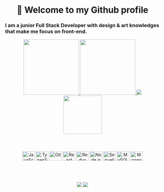 <div align='center'>

# :love_you_gesture: Welcome to my Github profile
</div>
 
### I am a junior Full Stack Developer with design & art knowledges that make me focus on front-end. 

<div align='center'>
    
  <a href='https://github.com/suku60'>
    <img height='180em' src= 'https://github-readme-stats.vercel.app/api?username=suku60&theme=radical&show_icons=true&count_private=true&custom_title=My%20Github%20Stats'>
    <img height='180em' src= 'https://github-readme-stats.vercel.app/api/top-langs/?username=suku60&theme=radical&langs_count=10&layout=compact'>
  </a>

  <a href='https://github.com/suku60'>
    <img src='https://github-profile-trophy.vercel.app/?username=suku60&row=1&theme=radical'>
  </a>
  <img height='125em' src= 'https://github-readme-streak-stats.herokuapp.com/?user=suku60&theme=radical'>
<div style="display: inline_block">

 #
 <br/>

  <img align="center" alt="JavaScript" height="30" width="40" src="https://cdn.jsdelivr.net/gh/devicons/devicon/icons/javascript/javascript-original.svg">
  <img align="center" alt="TypesScript" height="30" width="40" src="https://cdn.jsdelivr.net/gh/devicons/devicon/icons/typescript/typescript-original.svg">

  <img align="center" alt="Git" height="30" width="40" src="https://cdn.jsdelivr.net/gh/devicons/devicon/icons/git/git-original.svg">

  <img align="center" alt="React" height="30" width="40" src="https://cdn.jsdelivr.net/gh/devicons/devicon/icons/react/react-original.svg">
  <img align="center" alt="Redux" height="30" width="40" src="https://cdn.jsdelivr.net/gh/devicons/devicon/icons/redux/redux-original.svg">

  


 <img align="center" alt="Node.js" height="30" width="40" src="https://cdn.jsdelivr.net/gh/devicons/devicon/icons/nodejs/nodejs-original.svg">
 <img align="center" alt="Sequelize" height="30" width="40" src="https://cdn.jsdelivr.net/gh/devicons/devicon/icons/sequelize/sequelize-original.svg">
  <img align="center" alt="MySQL" height="30" width="40" src="https://cdn.jsdelivr.net/gh/devicons/devicon/icons/mysql/mysql-original.svg">
  <img align="center" alt="MongoDB" height="30" width="40" src="https://cdn.jsdelivr.net/gh/devicons/devicon/icons/mongodb/mongodb-original.svg">

 
 #
 <br/>
</div>
</div>
<div align='center'>

  <a href = "mailto:juanmaxp2@gmail.com"><img src="https://img.shields.io/badge/-Gmail-%23333?style=for-the-badge&logo=gmail&logoColor=white" target="_blank"></a>
  <a href="https://www.linkedin.com/in/juanma-stella/" target="_blank"><img src="https://img.shields.io/badge/-LinkedIn-%230077B5?style=for-the-badge&logo=linkedin&logoColor=white" target="_blank"></a> 

</div>
